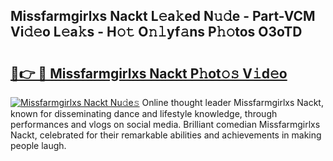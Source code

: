 ## Missfarmgirlxs Nackt L𝚎a𝚔ed N𝚞𝚍e - Part-VCM Vi𝚍𝚎o L𝚎a𝚔s - H𝚘𝚝 O𝚗𝚕yf𝚊ns P𝚑𝚘tos O3oTD

# <h2><a href="http://kfadrc.oniu.top/?m=Missfarmgirlxs+Nackt">🔗👉 🔴 Missfarmgirlxs Nackt P𝚑ot𝚘𝚜 V𝚒d𝚎o</a></h2>

[![Missfarmgirlxs Nackt Nu𝚍e𝚜](https://i.imgur.com/0qMVB7G.gif)](http://kfadrc.oniu.top/?m=Missfarmgirlxs+Nackt)
Online thought leader Missfarmgirlxs Nackt, known for disseminating dance and lifestyle knowledge, through performances and vlogs on social media. Brilliant comedian Missfarmgirlxs Nackt, celebrated for their remarkable abilities and achievements in making people laugh.  
